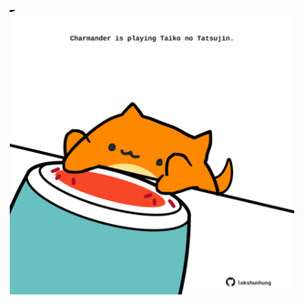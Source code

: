 <!-- built at 28/02/2023, 05:00:48 UTC -->
<p align="center">
  <img width="500" height="500" src="./ReadmeImage.svg">
</p>
